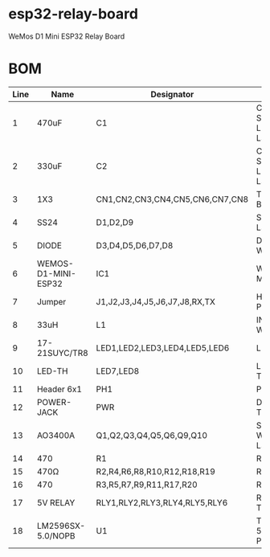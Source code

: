 # esp32-relay-board
WeMos D1 Mini ESP32 Relay Board

# BOM

|Line|Name               |Designator                     |Footprint                           |Quantity|
|----|-------------------|-------------------------------|------------------------------------|--------|
|1   |470uF              |C1                             |CAP-SMD_BD10.0-L10.3-W10.3-LS11.3-FD|1       |
|2   |330uF              |C2                             |CAP-SMD_BD12.5-L13.0-W13.0-LS13.7-FD|1       |
|3   |1X3                |CN1,CN2,CN3,CN4,CN5,CN6,CN7,CN8|TERMINAL-BLOCK 3.5X3                |8       |
|4   |SS24               |D1,D2,D9                       |SMA_L4.3-W2.6-LS5.2-RD              |3       |
|5   |DIODE              |D3,D4,D5,D6,D7,D8              |DO-214AC_L4.3-W2.7-LS5.3-RD         |6       |
|6   |WEMOS-D1-MINI-ESP32|IC1                            |WEMOS-D1-MINI-ESP32                 |1       |
|7   |Jumper             |J1,J2,J3,J4,J5,J6,J7,J8,RX,TX  |HDR-TH_2P-P2.54-V-M-1               |10      |
|8   |33uH               |L1                             |IND-SMD_L12.3-W12.3                 |1       |
|9   |17-21SUYC/TR8      |LED1,LED2,LED3,LED4,LED5,LED6  |LED0805-R-RD                        |6       |
|10  |LED-TH             |LED7,LED8                      |LED-TH_BD3.0_RED                    |2       |
|11  |Header 6x1         |PH1                            |PINHEADER_06X1                      |1       |
|12  |POWER-JACK         |PWR                            |DC-IN-TH_POWER-JACK                 |1       |
|13  |AO3400A            |Q1,Q2,Q3,Q4,Q5,Q6,Q9,Q10       |SOT-23-3_L2.9-W1.6-P1.90-LS2.8-BR   |8       |
|14  |470                |R1                             |R0603                               |1       |
|15  |470Ω               |R2,R4,R6,R8,R10,R12,R18,R19    |R0603                               |8       |
|16  |470                |R3,R5,R7,R9,R11,R17,R20        |R0603                               |7       |
|17  |5V RELAY           |RLY1,RLY2,RLY3,RLY4,RLY5,RLY6  |RELAY-TH_RELAY-SPST                 |6       |
|18  |LM2596SX-5.0/NOPB  |U1                             |TO-263-5_L10.2-W8.9-P1.70-TL        |1       |
